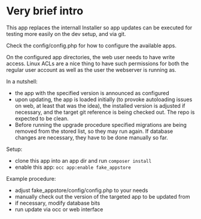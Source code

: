# Very brief intro

This app replaces the internall Installer so app updates can be executed for testing more easily on the dev setup, and via git.

Check the config/config.php for how to configure the available apps.

On the configured app directories, the web user needs to have write access. Linux ACLs are a nice thing to have such permissions for both the regular user account as well as the user the webserver is running as.

In a nutshell:

- the app with the specified version is announced as configured
- upon updating, the app is loaded initially (to provoke autoloading issues on web, at least that was the idea), the installed version is adjusted if necessary, and the target git reference is being checked out. The repo is expected to be clean. 
- Before running the upgrade procedure specified migrations are being removed from the stored list, so they may run again. If database changes are necessary, they have to be done manually so far.

Setup:

- clone this app into an app dir and run `composer install`
- enable this app: `occ app:enable fake_appstore`

Example procedure:

- adjust fake_appstore/config/config.php to your needs
- manually check out the version of the targeted app to be updated from
- if necessary, modify database bits
- run update via occ or web interface
